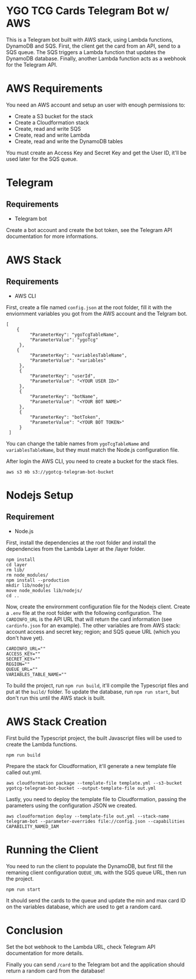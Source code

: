 # YGO TCG Cards Telegram Bot w/ AWS
This is a Telegram bot built with AWS stack, using Lambda functions, DynamoDB and SQS. 
First, the client get the card from an API, send to a SQS queue. The SQS triggers a Lambda function that updates the DynamoDB database. Finally, another Lambda function acts as a webhook for the Telegram API.

# AWS Requirements
You need an AWS account and setup an user with enough permissions to:
* Create a S3 bucket for the stack
* Create a Cloudformation stack
* Create, read and write SQS
* Create, read and write Lambda
* Create, read and write the DynamoDB tables

You must create an Access Key and Secret Key and get the User ID, it'll be used later for the SQS queue.

# Telegram
## Requirements
* Telegram bot

Create a bot account and create the bot token, see the Telegram API documentation for more informations.

# AWS Stack
## Requirements
* AWS CLI

First, create a file named `config.json` at the root folder, fill it with the enviornment variables you got from the AWS account and the Telgram bot.
```
[
    {
         "ParameterKey": "ygoTcgTableName",
         "ParameterValue": "ygoTcg"
     },
    {
         "ParameterKey": "variablesTableName",
         "ParameterValue": "variables"
     },
     {
         "ParameterKey": "userId",
         "ParameterValue": "<YOUR USER ID>"
     },
     {
         "ParameterKey": "botName",
         "ParameterValue": "<YOUR BOT NAME>"
     },
     {
         "ParameterKey": "botToken",
         "ParameterValue": "<YOUR BOT TOKEN>"
     }
 ]
```

You can change the table names from `ygoTcgTableName` and `variablesTableName`, but they must match the Node.js configuration file.

After login the AWS CLI, you need to create a bucket for the stack files.

`aws s3 mb s3://ygotcg-telegram-bot-bucket`

# Nodejs Setup
## Requirement
* Node.js

First, install the dependencies at the root folder and install the dependencies from the Lambda Layer at the /layer folder.

```
npm install
cd layer
rm lib/
rm node_modules/
npm install --production
mkdir lib/nodejs/
move node_modules lib/nodejs/
cd ..
```

Now, create the envirornment configuration file for the Nodejs client. Create a `.env` file at the root folder with the following configuration. The `CARDINFO_URL` is the API URL that will return the card information (see `cardinfo.json` for an example). The other variables are from AWS stack: account access and secret key; region; and SQS queue URL (which you don't have yet).

```
CARDINFO_URL=""
ACCESS_KEY=""
SECRET_KEY=""
REGION=""
QUEUE_URL=""
VARIABLES_TABLE_NAME=""
```

To build the project, run `npm run build`, it'll compile the Typescript files and put at the `build/` folder. To update the database, run `npm run start`, but don't run this until the AWS stack is built.

# AWS Stack Creation
First build the Typescript project, the built Javascript files will be used to create the Lambda functions.

`npm run build`

Prepare the stack for Cloudformation, it'll generate a new template file called out.yml.

`aws cloudformation package --template-file template.yml --s3-bucket ygotcg-telegram-bot-bucket --output-template-file out.yml`

Lastly, you need to deploy the template file to Cloudformation, passing the parameters using the configuration JSON we created.

`aws cloudformation deploy --template-file out.yml --stack-name telegram-bot --parameter-overrides file://config.json --capabilities CAPABILITY_NAMED_IAM`

# Running the Client
You need to run the client to populate the DynamoDB, but first fill the remaning client configuration `QUEUE_URL` with the SQS queue URL, then run the project.

`npm run start`

It should send the cards to the queue and update the min and max card ID on the variables database, which are used to get a random card.

# Conclusion
Set the bot webhook to the Lambda URL, check Telegram API documentation for more details.

Finally you can send `/card` to the Telegram bot and the application should return a random card from the database!
